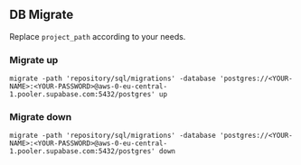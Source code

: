 ## DB Migrate
Replace `project_path` according to your needs.

### Migrate up
```shell
migrate -path 'repository/sql/migrations' -database 'postgres://<YOUR-NAME>:<YOUR-PASSWORD>@aws-0-eu-central-1.pooler.supabase.com:5432/postgres' up
```

### Migrate down
```shell
migrate -path 'repository/sql/migrations' -database 'postgres://<YOUR-NAME>:<YOUR-PASSWORD>@aws-0-eu-central-1.pooler.supabase.com:5432/postgres' down
```
